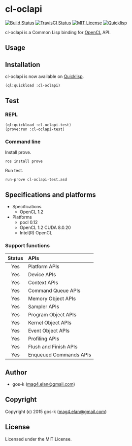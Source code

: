 # cl-oclapi

[![Build Status](https://circleci.com/gh/gos-k/cl-oclapi.svg?style=shield)](https://circleci.com/gh/gos-k/cl-oclapi)
[![TravisCI Status](https://travis-ci.org/gos-k/cl-oclapi.svg?branch=master)](https://travis-ci.org/gos-k/cl-oclapi)
[![MIT License](http://img.shields.io/badge/license-MIT-blue.svg?style=flat)](http://opensource.org/licenses/mit-license.php)
[![Quicklisp](http://quickdocs.org/badge/cl-oclapi.svg)](http://quickdocs.org/cl-oclapi/)

cl-oclapi is a Common Lisp binding for [OpenCL](https://www.khronos.org/opencl/) API.

## Usage

## Installation

cl-oclapi is now available on [Quicklisp](https://www.quicklisp.org).

```
(ql:quickload :cl-oclapi)
```

## Test

### REPL

```
(ql:quickload :cl-oclapi-test)
(prove:run :cl-oclapi-test)
```

### Command line

Install prove.

```
ros install prove
```

Run test.

```
run-prove cl-oclapi-test.asd
```

## Specifications and platforms

* Specifications
  * OpenCL 1.2
* Platforms
  * pocl 0.12
  * OpenCL 1.2 CUDA 8.0.20
  * Intel(R) OpenCL

### Support functions

| Status | APIs |
|:------:|:-----|
| Yes    | Platform APIs |
| Yes    | Device APIs |
| Yes    | Context APIs |
| Yes    | Command Queue APIs |
| Yes    | Memory Object APIs |
| Yes    | Sampler APIs |
| Yes    | Program Object APIs |
| Yes    | Kernel Object APIs |
| Yes    | Event Object APIs |
| Yes    | Profiling APIs |
| Yes    | Flush and Finish APIs |
| Yes    | Enqueued Commands APIs |

## Author

* gos-k (mag4.elan@gmail.com)

## Copyright

Copyright (c) 2015 gos-k (mag4.elan@gmail.com)

## License

Licensed under the MIT License.
